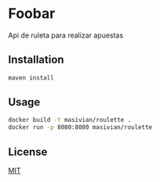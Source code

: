 # Foobar

Api de ruleta para realizar apuestas

## Installation

```bash
maven install
```

## Usage

```bash
docker build -t masivian/roulette .
docker run -p 8080:8080 masivian/roulette
```
## License
[MIT](https://choosealicense.com/licenses/mit/)

